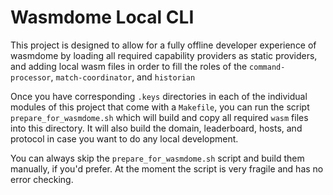 # Wasmdome Local CLI

This project is designed to allow for a fully offline developer experience of wasmdome by loading all required capability providers as static providers, and adding local wasm files in order to fill the roles of the `command-processor`, `match-coordinator`, and `historian`

Once you have corresponding `.keys` directories in each of the individual modules of this project that come with a `Makefile`, you can run the script `prepare_for_wasmdome.sh` which will build and copy all required `wasm` files into this directory. It will also build the domain, leaderboard, hosts, and protocol in case you want to do any local development.

You can always skip the `prepare_for_wasmdome.sh` script and build them manually, if you'd prefer. At the moment the script is very fragile and has no error checking.
